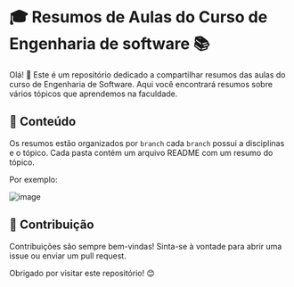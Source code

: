 # 🎓 Resumos de Aulas do Curso de Engenharia de software 📚

Olá! 👋 Este é um repositório dedicado a compartilhar resumos das aulas do curso de Engenharia de Software. Aqui você encontrará resumos sobre vários tópicos que aprendemos na faculdade.

## 📝 Conteúdo

Os resumos estão organizados por `branch` cada `branch` possui a disciplinas e o tópico. Cada pasta contém um arquivo README com um resumo do tópico.

Por exemplo: 

![image](https://github.com/anabergerr/resumos-facu-eng-software/assets/89489383/b2deb9d8-898b-4ad9-a4eb-51c3d682eb5c)


## 🤝 Contribuição

Contribuições são sempre bem-vindas! Sinta-se à vontade para abrir uma issue ou enviar um pull request.

Obrigado por visitar este repositório! 😊
